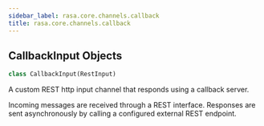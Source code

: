 ```yaml
---
sidebar_label: rasa.core.channels.callback
title: rasa.core.channels.callback
---
```

## CallbackInput Objects

```python
class CallbackInput(RestInput)
```

A custom REST http input channel that responds using a callback server.

Incoming messages are received through a REST interface. Responses
are sent asynchronously by calling a configured external REST endpoint.

